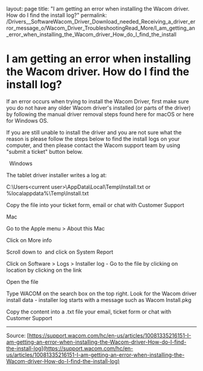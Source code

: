layout: page
title: "I am getting an error when installing the Wacom driver. How do I find the install log?"
permalink: /Drivers__SoftwareWacom_Driver_Download_needed_Receiving_a_driver_error_message_o/Wacom_Driver_TroubleshootingRead_More/I_am_getting_an_error_when_installing_the_Wacom_driver_How_do_I_find_the_install

# I am getting an error when installing the Wacom driver. How do I find the install log?

If an error occurs when trying to install the Wacom Driver, first make sure you do not have any older Wacom driver's installed (or parts of the driver) by following the manual driver removal steps found here for macOS or here for Windows OS.


If you are still unable to install the driver and you are not sure what the reason is please follow the steps below to find the install logs on your computer, and then please contact the Wacom support team by using "submit a ticket" button below.


 
Windows


The tablet driver installer writes a log at: 




C:\Users\<current user>\AppData\Local\Temp\Install.txt or %localappdata%\Temp\Install.txt



Copy the file into your ticket form, email or chat with Customer Support

Mac

Go to the Apple menu > About this Mac


Click on More info


Scroll down to  and click on System Report


Click on Software > Logs > Installer log - Go to the file by clicking on location by clicking on the link

Open the file

Type WACOM on the search box on the top right. Look for the Wacom driver install data - installer log starts with a message such as Wacom Install.pkg


Copy the content into a .txt file your email, ticket form or chat with Customer Support

---
Source: [https://support.wacom.com/hc/en-us/articles/10081335216151-I-am-getting-an-error-when-installing-the-Wacom-driver-How-do-I-find-the-install-log](https://support.wacom.com/hc/en-us/articles/10081335216151-I-am-getting-an-error-when-installing-the-Wacom-driver-How-do-I-find-the-install-log)
